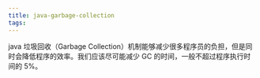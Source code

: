 ```yaml
---
title: java-garbage-collection
tags:
---
```


java 垃圾回收（Garbage Collection）机制能够减少很多程序员的负担，但是同时会降低程序的效率。我们应该尽可能减少 GC 的时间，一般不超过程序执行时间的 5%。
